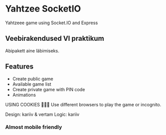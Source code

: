 # Yahtzee SocketIO
Yahtzeee game using Socket.IO and Express

## Veebirakendused VI praktikum
Abipakett aine läbimiseks.

## Features
- Create public game
- Available game list
- Create private game with PIN code
- Animations

USING COOKIES 🍪🍪🍪
Use different browsers to play the game or incognito.

Design: kariiv & vertam
Logic: kariiv

### Almost mobile friendly
